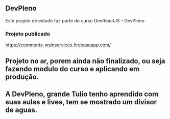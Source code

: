 ## DevPleno

Esté projeto de estudo faz parte do curso DevReactJS - DevPleno

### Projeto publicado

https://comments-wsinservices.firebaseapp.com/

## Projeto no ar, porem ainda não finalizado, ou seja fazendo modulo do curso e aplicando em produção.

## A DevPleno, grande Tulio tenho aprendido com suas aulas e lives, tem se mostrado um divisor de aguas.
